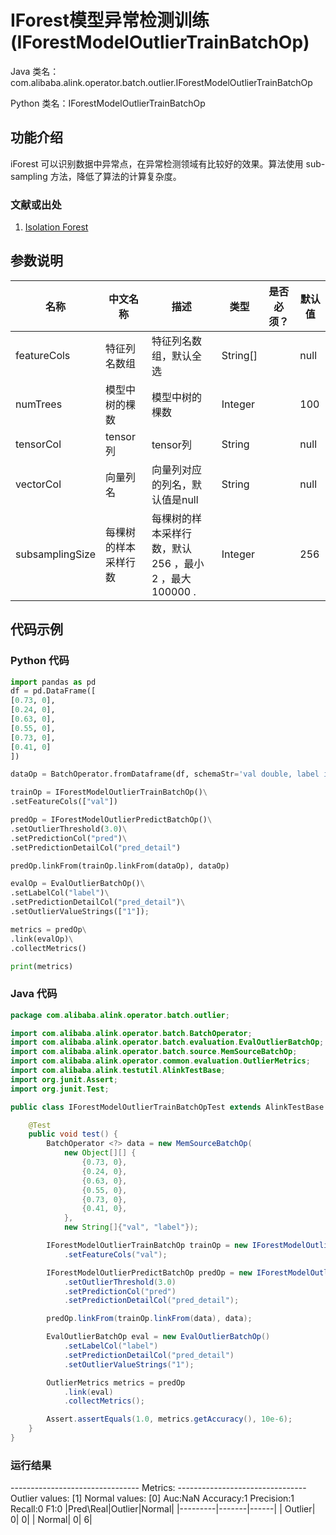 # IForest模型异常检测训练 (IForestModelOutlierTrainBatchOp)
Java 类名：com.alibaba.alink.operator.batch.outlier.IForestModelOutlierTrainBatchOp

Python 类名：IForestModelOutlierTrainBatchOp


## 功能介绍
iForest 可以识别数据中异常点，在异常检测领域有比较好的效果。算法使用 sub-sampling 方法，降低了算法的计算复杂度。

### 文献或出处
1. [Isolation Forest](https://cs.nju.edu.cn/zhouzh/zhouzh.files/publication/icdm08b.pdf?q=isolation-forest)

## 参数说明

| 名称 | 中文名称 | 描述 | 类型 | 是否必须？ | 默认值 |
| --- | --- | --- | --- | --- | --- |
| featureCols | 特征列名数组 | 特征列名数组，默认全选 | String[] |  | null |
| numTrees | 模型中树的棵数 | 模型中树的棵数 | Integer |  | 100 |
| tensorCol | tensor列 | tensor列 | String |  | null |
| vectorCol | 向量列名 | 向量列对应的列名，默认值是null | String |  | null |
| subsamplingSize | 每棵树的样本采样行数 | 每棵树的样本采样行数，默认 256 ，最小 2 ，最大 100000 . | Integer |  | 256 |

## 代码示例

### Python 代码

```python
import pandas as pd
df = pd.DataFrame([
[0.73, 0],
[0.24, 0],
[0.63, 0],
[0.55, 0],
[0.73, 0],
[0.41, 0]
])

dataOp = BatchOperator.fromDataframe(df, schemaStr='val double, label int')

trainOp = IForestModelOutlierTrainBatchOp()\
.setFeatureCols(["val"])

predOp = IForestModelOutlierPredictBatchOp()\
.setOutlierThreshold(3.0)\
.setPredictionCol("pred")\
.setPredictionDetailCol("pred_detail")

predOp.linkFrom(trainOp.linkFrom(dataOp), dataOp)

evalOp = EvalOutlierBatchOp()\
.setLabelCol("label")\
.setPredictionDetailCol("pred_detail")\
.setOutlierValueStrings(["1"]);

metrics = predOp\
.link(evalOp)\
.collectMetrics()

print(metrics)
```

### Java 代码

```java
package com.alibaba.alink.operator.batch.outlier;

import com.alibaba.alink.operator.batch.BatchOperator;
import com.alibaba.alink.operator.batch.evaluation.EvalOutlierBatchOp;
import com.alibaba.alink.operator.batch.source.MemSourceBatchOp;
import com.alibaba.alink.operator.common.evaluation.OutlierMetrics;
import com.alibaba.alink.testutil.AlinkTestBase;
import org.junit.Assert;
import org.junit.Test;

public class IForestModelOutlierTrainBatchOpTest extends AlinkTestBase {

	@Test
	public void test() {
		BatchOperator <?> data = new MemSourceBatchOp(
			new Object[][] {
				{0.73, 0},
				{0.24, 0},
				{0.63, 0},
				{0.55, 0},
				{0.73, 0},
				{0.41, 0},
			},
			new String[]{"val", "label"});

		IForestModelOutlierTrainBatchOp trainOp = new IForestModelOutlierTrainBatchOp()
			.setFeatureCols("val");

		IForestModelOutlierPredictBatchOp predOp = new IForestModelOutlierPredictBatchOp()
			.setOutlierThreshold(3.0)
			.setPredictionCol("pred")
			.setPredictionDetailCol("pred_detail");

		predOp.linkFrom(trainOp.linkFrom(data), data);

		EvalOutlierBatchOp eval = new EvalOutlierBatchOp()
			.setLabelCol("label")
			.setPredictionDetailCol("pred_detail")
			.setOutlierValueStrings("1");

		OutlierMetrics metrics = predOp
			.link(eval)
			.collectMetrics();

		Assert.assertEquals(1.0, metrics.getAccuracy(), 10e-6);
	}
}

```

### 运行结果

-------------------------------- Metrics: --------------------------------
Outlier values: [1]		Normal values: [0]
Auc:NaN	Accuracy:1	Precision:1	Recall:0	F1:0
|Pred\Real|Outlier|Normal|
|---------|-------|------|
|  Outlier|      0|     0|
|   Normal|      0|     6|
